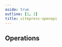 ```yaml
---
aside: true
outline: [1, 2]
title: vitepress-openapi
---
```


<script setup>
import { useOpenapi } from 'vitepress-openapi/client'

const paths = useOpenapi().getPathsByVerbs()
</script>

<OAInfo />

<OAServers />

## Operations

<template v-for="path in paths">

- <OAOperationLink :operationId="path.operationId" :method="path.verb" :title="path.summary" :href="`/example/operations/${path.operationId}`" :key="path.operationId">[{{path.summary}}]() `{{path.path}}`</OAOperationLink>

</template>
